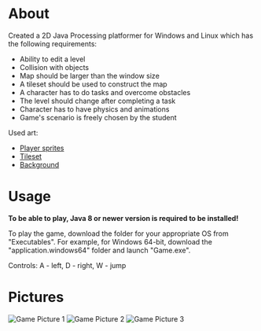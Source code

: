 # About
Created a 2D Java Processing platformer for Windows and Linux which has the following requirements:
* Ability to edit a level
* Collision with objects
* Map should be larger than the window size
* A tileset should be used to construct the map
* A character has to do tasks and overcome obstacles
* The level should change after completing a task
* Character has to have physics and animations
* Game's scenario is freely chosen by the student

Used art:

* [Player sprites](https://opengameart.org/content/a-platformer-in-the-forest)
* [Tileset](https://aamatniekss.itch.io/free-pixelart-tileset-cute-forest)
* [Background](https://ansimuz.itch.io/magic-cliffs-environment)

# Usage
**To be able to play, Java 8 or newer version is required to be installed!**

To play the game, download the folder for your appropriate OS from "Executables". For example, for Windows 64-bit, download the "application.windows64" folder and launch "Game.exe". 

Controls:
A - left, D - right, W - jump

# Pictures
![Game Picture 1](https://i.imgur.com/pqnlGyx.png)
![Game Picture 2](https://i.imgur.com/JdSrlvx.png)
![Game Picture 3](https://i.imgur.com/aQ0eQBU.png)

